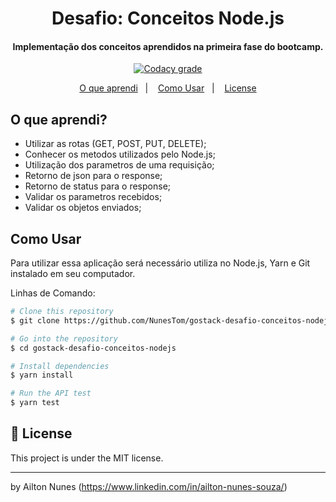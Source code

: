 <h1 align="center">
    Desafio: Conceitos Node.js
</h1>
<h4 align="center">
  Implementação dos conceitos aprendidos na primeira fase do bootcamp.
</h4>

<p align="center">
  <a href="https://app.codacy.com/manual/NunesTom/gostack-desafio-conceitos-nodejs?utm_source=github.com&utm_medium=referral&utm_content=NunesTom/gostack-desafio-conceitos-nodejs&utm_campaign=Badge_Grade_Dashboard">
    <img alt="Codacy grade" src="https://api.codacy.com/project/badge/Grade/e10c9d0bf08b4a779e65473641e98895">
  </a>
</p>

<p align="center">
  <a href="#whatilearned">O que aprendi</a>&nbsp;&nbsp;&nbsp;|&nbsp;&nbsp;&nbsp;
  <a href="#how-to-use">Como Usar</a>&nbsp;&nbsp;&nbsp;|&nbsp;&nbsp;&nbsp;
  <a href="#memo-license">License</a>
</p>

## O que aprendi?
- Utilizar as rotas (GET, POST, PUT, DELETE);
- Conhecer os metodos utilizados pelo Node.js;
- Utilização dos parametros de uma requisição;
- Retorno de json para o response;
- Retorno de status para o response;
- Validar os parametros recebidos;
- Validar os objetos enviados;

## Como Usar
Para utilizar essa aplicação será necessário utiliza no Node.js, Yarn e Git instalado em seu computador.  

Linhas de Comando:

```bash
# Clone this repository
$ git clone https://github.com/NunesTom/gostack-desafio-conceitos-nodejs.git

# Go into the repository
$ cd gostack-desafio-conceitos-nodejs

# Install dependencies
$ yarn install

# Run the API test
$ yarn test
```
## :memo: License
This project is under the MIT license.

---

by Ailton Nunes (https://www.linkedin.com/in/ailton-nunes-souza/)
